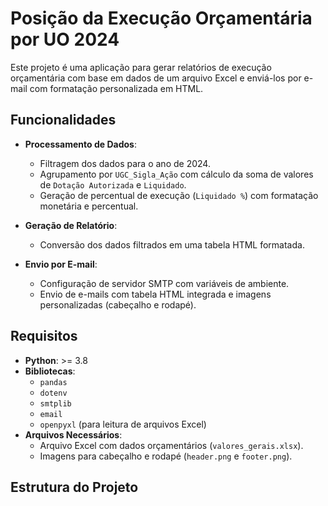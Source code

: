 # Posição da Execução Orçamentária por UO 2024

Este projeto é uma aplicação para gerar relatórios de execução orçamentária com base em dados de um arquivo Excel e enviá-los por e-mail com formatação personalizada em HTML.

## Funcionalidades

- **Processamento de Dados**:
  - Filtragem dos dados para o ano de 2024.
  - Agrupamento por `UGC_Sigla_Ação` com cálculo da soma de valores de `Dotação Autorizada` e `Liquidado`.
  - Geração de percentual de execução (`Liquidado %`) com formatação monetária e percentual.

- **Geração de Relatório**:
  - Conversão dos dados filtrados em uma tabela HTML formatada.

- **Envio por E-mail**:
  - Configuração de servidor SMTP com variáveis de ambiente.
  - Envio de e-mails com tabela HTML integrada e imagens personalizadas (cabeçalho e rodapé).

## Requisitos

- **Python**: >= 3.8
- **Bibliotecas**:
  - `pandas`
  - `dotenv`
  - `smtplib`
  - `email`
  - `openpyxl` (para leitura de arquivos Excel)
- **Arquivos Necessários**:
  - Arquivo Excel com dados orçamentários (`valores_gerais.xlsx`).
  - Imagens para cabeçalho e rodapé (`header.png` e `footer.png`).

## Estrutura do Projeto

